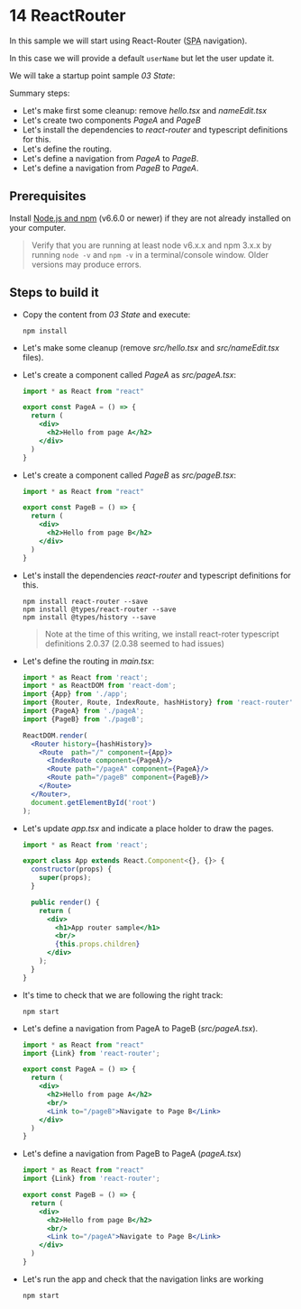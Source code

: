 # 14 ReactRouter

In this sample we will start using React-Router (<acronym title="Single Page Application">SPA</acronym> navigation).

In this case we will provide a default `userName` but let the user update
it.


We will take a startup point sample _03 State_:

Summary steps:

- Let's make first some cleanup: remove _hello.tsx_ and _nameEdit.tsx_
- Let's create two components _PageA_ and _PageB_
- Let's install the dependencies to _react-router_ and typescript definitions for this.
- Let's define the routing.
- Let's define a navigation from _PageA_ to _PageB_.
- Let's define a navigation from _PageB_ to _PageA_.

## Prerequisites

Install [Node.js and npm](https://nodejs.org/en/) (v6.6.0 or newer) if they are not already installed on your computer.

> Verify that you are running at least node v6.x.x and npm 3.x.x by running `node -v` and `npm -v` in a terminal/console window. Older versions may produce errors.

## Steps to build it

- Copy the content from _03 State_ and execute:

  ```
  npm install
  ```

- Let's make some cleanup (remove _src/hello.tsx_ and _src/nameEdit.tsx_ files).

- Let's create a component called _PageA_ as _src/pageA.tsx_:

  ```jsx
  import * as React from "react"

  export const PageA = () => {
    return (
      <div>
        <h2>Hello from page A</h2>
      </div>
    )
  }
  ```

- Let's create a component called _PageB_ as _src/pageB.tsx_:

  ```jsx
  import * as React from "react"

  export const PageB = () => {
    return (
      <div>
        <h2>Hello from page B</h2>
      </div>
    )
  }
  ```

- Let's install the dependencies _react-router_ and typescript definitions for this.

  ```
  npm install react-router --save
  npm install @types/react-router --save
  npm install @types/history --save
  ```
  > Note at the time of this writing, we install react-roter typescript definitions 2.0.37 (2.0.38 seemed to had issues)

- Let's define the routing in _main.tsx_:

  ```jsx
  import * as React from 'react';
  import * as ReactDOM from 'react-dom';
  import {App} from './app';
  import {Router, Route, IndexRoute, hashHistory} from 'react-router';
  import {PageA} from './pageA';
  import {PageB} from './pageB';

  ReactDOM.render(
    <Router history={hashHistory}>
      <Route  path="/" component={App}>
        <IndexRoute component={PageA}/>
        <Route path="/pageA" component={PageA}/>
        <Route path="/pageB" component={PageB}/>
      </Route>
    </Router>,
    document.getElementById('root')
  );
  ```

- Let's update _app.tsx_ and indicate a place holder to draw the pages.

  ```jsx
  import * as React from 'react';

  export class App extends React.Component<{}, {}> {
    constructor(props) {
      super(props);
    }

    public render() {
      return (
        <div>
          <h1>App router sample</h1>
          <br/>
          {this.props.children}
        </div>
      );
    }
  }
  ```

- It's time to check that we are following the right track:

  ```
  npm start
  ```

- Let's define a navigation from PageA to PageB (_src/pageA.tsx_).

  ```jsx
  import * as React from "react"
  import {Link} from 'react-router';

  export const PageA = () => {
    return (
      <div>
        <h2>Hello from page A</h2>
        <br/>
        <Link to="/pageB">Navigate to Page B</Link>
      </div>
    )
  }
  ```

- Let's define a navigation from PageB to PageA  (_pageA.tsx_)

  ```jsx
  import * as React from "react"
  import {Link} from 'react-router';

  export const PageB = () => {
    return (
      <div>
        <h2>Hello from page B</h2>
        <br/>
        <Link to="/pageA">Navigate to Page B</Link>
      </div>
    )
  }
  ```


- Let's run the app and check that the navigation links are working

  ```
  npm start
  ```
